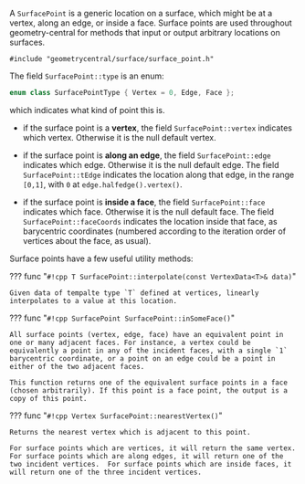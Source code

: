 A `SurfacePoint` is a generic location on a surface, which might be at a vertex, along an edge, or inside a face. Surface points are used throughout geometry-central for methods that input or output arbitrary locations on surfaces.

`#include "geometrycentral/surface/surface_point.h"`

The field `SurfacePoint::type` is an enum:
```cpp
enum class SurfacePointType { Vertex = 0, Edge, Face };
```

which indicates what kind of point this is.

- if the surface point is a **vertex**, the field `SurfacePoint::vertex` indicates which vertex. Otherwise it is the null default vertex.

- if the surface point is **along an edge**, the field `SurfacePoint::edge` indicates which edge. Otherwise it is the null default edge. The field `SurfacePoint::tEdge` indicates the location along that edge, in the range `[0,1]`, with `0` at `edge.halfedge().vertex()`.

- if the surface point is **inside a face**, the field `SurfacePoint::face` indicates which face. Otherwise it is the null default face. The field `SurfacePoint::faceCoords` indicates the location inside that face, as barycentric coordinates (numbered according to the iteration order of vertices about the face, as usual).

Surface points have a few useful utility methods:

??? func "`#!cpp T SurfacePoint::interpolate(const VertexData<T>& data)`"

    Given data of tempalte type `T` defined at vertices, linearly interpolates to a value at this location.


??? func "`#!cpp SurfacePoint SurfacePoint::inSomeFace()`"

    All surface points (vertex, edge, face) have an equivalent point in one or many adjacent faces. For instance, a vertex could be equivalently a point in any of the incident faces, with a single `1` barycentric coordinate, or a point on an edge could be a point in either of the two adjacent faces.

    This function returns one of the equivalent surface points in a face (chosen arbitrarily). If this point is a face point, the output is a copy of this point.

??? func "`#!cpp Vertex SurfacePoint::nearestVertex()`"

    Returns the nearest vertex which is adjacent to this point.

    For surface points which are vertices, it will return the same vertex.  For surface points which are along edges, it will return one of the two incident vertices.  For surface points which are inside faces, it will return one of the three incident vertices.
